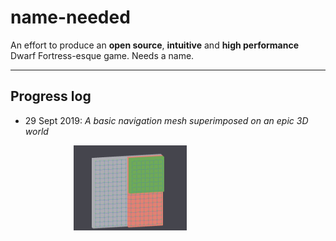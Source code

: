 # name-needed

An effort to produce an **open source**, **intuitive** and **high performance**  Dwarf Fortress-esque game. Needs a name.

* * *

## Progress log

* 29 Sept 2019: <em>A basic navigation mesh superimposed on an epic 3D world</em>
<p style="margin: auto; width: 60%">
    <img src=".screenshots/navmesh.jpg" width="60%"/>
</p>
